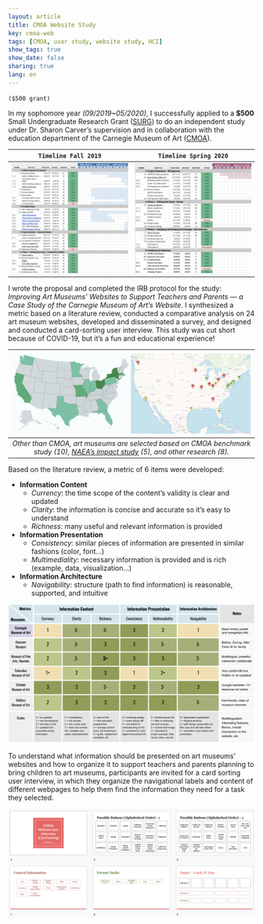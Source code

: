 ```yaml
---
layout: article
title: CMOA Website Study
key: cmoa-web
tags: [CMOA, user study, website study, HCI]
show_tags: true
show_date: false
sharing: true
lang: en
---
```


`($500 grant)`

In my sophomore year *(09/2019~05/2020)*, I successfully applied to a **$500** Small Undergraduate Research Grant ([SURG]) to do an independent study under Dr. Sharon Carver’s supervision and in collaboration with the education department of the Carnegie Museum of Art ([CMOA]). 

<!--more-->

| `Timeline Fall 2019` | `Timeline Spring 2020`|
| ---- | ---- |
| ![](/assets/images/cmoa-timeline-F19.png) | ![](/assets/images/cmoa-timeline-S20.png) |


I wrote the proposal and completed the IRB protocol for the study: *Improving Art Museums’ Websites to Support Teachers and Parents — a Case Study of the Carnegie Museum of Art’s Website*. I synthesized a metric based on a literature review, conducted a comparative analysis on 24 art museum websites, developed and disseminated a survey, and designed and conducted a card-sorting user interview. This study was cut short because of COVID-19, but it’s a fun and educational experience!

|![](/assets/images/cmoa-map.png)|
|:--:| 
| *Other than CMOA, art museums are selected based on CMOA benchmark study (10), [NAEA’s impact study][NAEA] (5), and other research (8).* |

Based on the literature review, a metric of 6 items were developed:
- **Information Content**
  - *Currency*: the time scope of the content’s validity is clear and updated
  - *Clarity*: the information is concise and accurate so it’s easy to understand
  - *Richness*: many useful and relevant information is provided 
- **Information Presentation**
  - *Consistency*: similar pieces of information are presented in similar fashions (color, font...)
  - *Multimediality*: necessary information is provided and is rich (example, data, visualization...)
- **Information Architecture**
  - *Navigability*: structure (path to find information) is reasonable, supported, and intuitive

![](/assets/images/cmoa-metric.png)

To understand what information should be presented on art museums’ websites and how to organize it to support teachers and parents planning to bring children to art museums, participants are invited for a card sorting user interview, in which they organize the navigational labels and content of different webpages to help them find the information they need for a task they selected.

![](/assets/images/cmoa-cardsort.png)

[SURG]: https://www.cmu.edu/uro/research%20grants/SURG/index.html
[CMOA]: https://cmoa.org/
[NAEA]: https://www.arteducators.org/research/articles/377-naea-aamd-research-study-impact-of-art-museum-programs-on-k-12-students